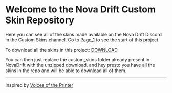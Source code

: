 # Welcome to the Nova Drift Custom Skin Repository

Here you can see all of the skins made available on the Nova Drift Discord in the Custom Skins channel. 
Go to [Page_1](pages/Page_1.md) to see the start of this project. 

To download all the skins in this project: [DOWNLOAD](custom_skins.zip). 

You can then just replace the custom_skins folder already present in NovaDrift with the unzipped download, and hey presto you have all the skins in the repo and will be able to download all of them. 


---
Inspired by [Voices of the Printer](https://github.com/madrod228/voicesoftheprinter)
